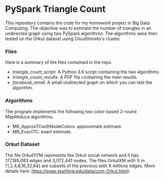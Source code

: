 # PySpark Triangle Count
This repository contains the code for my homework project in Big Data Computing. The objective was to estimate the number of triangles in an undirected graph using two PySpark algorithms. The algorithms were then tested on the Orkut dataset using CloudVeneto's cluster.

### Files
Here is a summary of the files contained in the repo.
- *triangle_count_script*. A Python 3.6 script containing the two algorithms.
- *triangle_count_results*. A PDF file containing the main results.
- *facebook_small*. A small undirected graph on which you can test the algorithm.

### Algorithms
The program implements the following two color-based 2-round MapReduce algorithms.
- MR_ApproxTCwithNodeColors: approximate estimate.
- MR_ExactTC: exact estimate.

### Orkut Dataset
The file Orkut117M represents the Orkut social network and it has 177,185,083 edges and 3,072,441 nodes. The files OrkutXM with X in {1,2,4,8,16,32,64} are subsets of the previous with X millions edges. More details here: https://snap.stanford.edu/data/com-Orkut.html)



